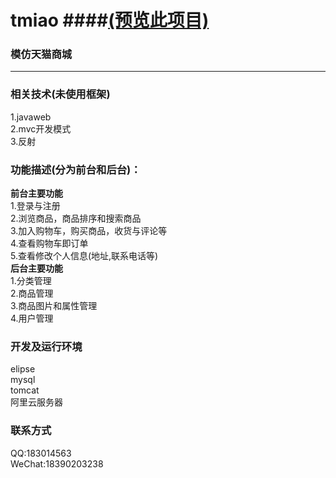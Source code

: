 # tmiao ####[(预览此项目)](http://47.100.241.88:8080)
### 模仿天猫商城
***
### 相关技术(未使用框架)  
 1.javaweb  
 2.mvc开发模式  
 3.反射  
### 功能描述(分为前台和后台)：  
**前台主要功能**  
 1.登录与注册  
 2.浏览商品，商品排序和搜索商品  
 3.加入购物车，购买商品，收货与评论等  
 4.查看购物车即订单  
 5.查看修改个人信息(地址,联系电话等)  
**后台主要功能**  
 1.分类管理  
 2.商品管理  
 3.商品图片和属性管理  
 4.用户管理  
### 开发及运行环境  
 elipse  
 mysql  
 tomcat  
 阿里云服务器  
### 联系方式  
 QQ:183014563  
 WeChat:18390203238  
